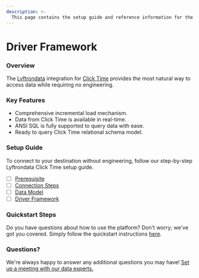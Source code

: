 ```yaml
---
description: >-
  This page contains the setup guide and reference information for the Click Time source connector.
---
```


# Driver Framework

### Overview

The [Lyftrondata](https://www.lyftrondata.com/) integration for [Click Time](None) provides the most natural way to access data while requiring no engineering.

### Key Features

* Comprehensive incremental load mechanism.
* Data from Click Time is available in real-time.&#x20;
* ANSI SQL is fully supported to query data with ease.
* Ready to query Click Time relational schema model.

### Setup Guide

To connect to your destination without engineering, follow our step-by-step Lyftrondata Click Time setup guide.

* [ ] [Prerequisite](../prerequisite.md)
* [ ] [Connection Steps](../connection-steps.md)
* [ ] [Data Model](../data-model/erd.md)
* [ ] [Driver Framework](../driver-framework/)

### Quickstart Steps

Do you have questions about how to use the platform? Don't worry; we've got you covered. Simply follow the quickstart instructions [here](../driver-framework/README.md).

### Questions? <a href="#questions" id="questions"></a>

We're always happy to answer any additional questions you may have! [Set up a meeting with our data experts.](https://www.lyftrondata.com/book-a-meeting/)


